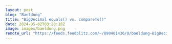 ```yaml
---
layout: post
blog: "Baeldung"
title: "BigDecimal equals() vs. compareTo()"
date: 2024-05-02T03:20:18Z
image: images/baeldung.png
remote_url: "https://feeds.feedblitz.com/~/890401436/0/baeldung~BigDecimal-equals-vs-compareTo"
---
```

